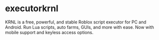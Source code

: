 # executorkrnl
KRNL is a free, powerful, and stable Roblox script executor for PC and Android. Run Lua scripts, auto farms, GUIs, and more with ease. Now with mobile support and keyless access options.
